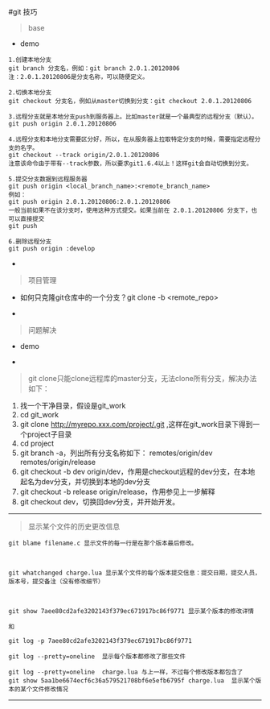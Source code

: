 #git 技巧

> base

* demo

```
1.创建本地分支
git branch 分支名，例如：git branch 2.0.1.20120806
注：2.0.1.20120806是分支名称，可以随便定义。

2.切换本地分支
git checkout 分支名，例如从master切换到分支：git checkout 2.0.1.20120806

3.远程分支就是本地分支push到服务器上。比如master就是一个最典型的远程分支（默认）。
git push origin 2.0.1.20120806

4.远程分支和本地分支需要区分好，所以，在从服务器上拉取特定分支的时候，需要指定远程分支的名字。
git checkout --track origin/2.0.1.20120806
注意该命令由于带有--track参数，所以要求git1.6.4以上！这样git会自动切换到分支。

5.提交分支数据到远程服务器
git push origin <local_branch_name>:<remote_branch_name>
例如：
git push origin 2.0.1.20120806:2.0.1.20120806
一般当前如果不在该分支时，使用这种方式提交。如果当前在 2.0.1.20120806 分支下，也可以直接提交
git push

6.删除远程分支
git push origin :develop

```


* 

> 项目管理


* 如何只克隆git仓库中的一个分支？git clone -b <branch> <remote_repo> 


* 

> 问题解决

* demo

* 

> git clone只能clone远程库的master分支，无法clone所有分支，解决办法如下：

1. 找一个干净目录，假设是git_work
2. cd git_work
3. git clone http://myrepo.xxx.com/project/.git ,这样在git_work目录下得到一个project子目录
4. cd project
5. git branch -a，列出所有分支名称如下：
remotes/origin/dev
remotes/origin/release
6. git checkout -b dev origin/dev，作用是checkout远程的dev分支，在本地起名为dev分支，并切换到本地的dev分支
7. git checkout -b release origin/release，作用参见上一步解释
8. git checkout dev，切换回dev分支，并开始开发。


------

> 显示某个文件的历史更改信息

```
git blame filename.c 显示文件的每一行是在那个版本最后修改。



git whatchanged charge.lua 显示某个文件的每个版本提交信息：提交日期，提交人员，版本号，提交备注（没有修改细节）



git show 7aee80cd2afe3202143f379ec671917bc86f9771 显示某个版本的修改详情

和

git log -p 7aee80cd2afe3202143f379ec671917bc86f9771 

git log --pretty=oneline  显示每个版本都修改了那些文件

git log --pretty=oneline  charge.lua 与上一样，不过每个修改版本都包含了
git show 5aa1be6674ecf6c36a579521708bf6e5efb6795f charge.lua  显示某个版本的某个文件修改情况
```

------


